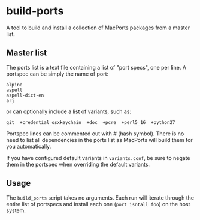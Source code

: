 # build-ports

A tool to build and install a collection of MacPorts packages from a master list.

## Master list

The ports list is a text file containing a list of "port specs", one per line. A portspec can be simply the name of port:

```
alpine
aspell
aspell-dict-en
arj
```

or can optionally include a list of variants, such as:

```git  +credential_osxkeychain  +doc  +pcre  +perl5_16  +python27```

Portspec lines can be commented out with \# (hash symbol). There is no need to list all dependencies in the ports list as MacPorts will build them for you automatically.

If you have configured default variants in `variants.conf`, be sure to negate them in the portspec when overriding the default variants.

## Usage

The `build_ports` script takes no arguments. Each run will iterate through the entire list of portspecs and install each one (`port isntall foo`) on the host system.